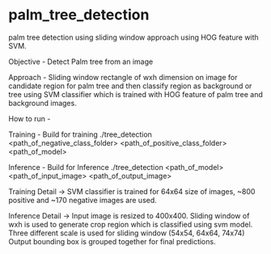 # palm_tree_detection

palm tree detection using sliding window approach using HOG feature with SVM.

Objective - Detect Palm tree from an image

Approach - Sliding window rectangle of wxh dimension on image for candidate region for palm tree and then classify region as background or tree using SVM classifier which is trained with HOG feature of palm tree and background images.

How to run -

Training - Build for training
./tree_detection <path_of_negative_class_folder> <path_of_positive_class_folder> <path_of_model>


Inference - Build for Inference
./tree_detection <path_of_model> <path_of_input_image> <path_of_output_image>

Training Detail ->
SVM classifier is trained for 64x64 size of images, ~800 positive and ~170 negative images are used.

Inference Detail ->
Input image is resized to 400x400.
Sliding window of wxh is used to generate crop region which is classified using svm model.
Three different scale is used for sliding window (54x54, 64x64, 74x74)
Output bounding box is grouped together for final predictions.